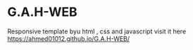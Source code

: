 # G.A.H-WEB
Responsive template byu html , css and javascript
visit it here
 https://ahmed01012.github.io/G.A.H-WEB/
